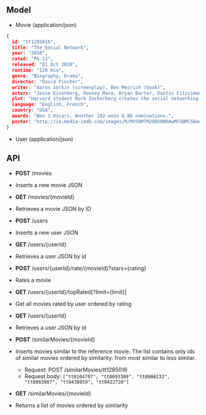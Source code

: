 ## Model

+ Movie (application/json)

```json
{
  id: "tt1285016",
  title: "The Social Network",
  year: "2010",
  rated: "PG-13",
  released: "01 Oct 2010",
  runtime: "120 min",
  genre: "Biography, Drama",
  director: "David Fincher",
  writer: "Aaron Sorkin (screenplay), Ben Mezrich (book)",
  actors: "Jesse Eisenberg, Rooney Mara, Bryan Barter, Dustin Fitzsimons",
  plot: "Harvard student Mark Zuckerberg creates the social networking site that would become known as Facebook, but is later sued by two brothers who claimed he stole their idea, and the cofounder who was later squeezed out of the business.",
  language: "English, French",
  country: "USA",
  awards: "Won 3 Oscars. Another 102 wins & 86 nominations.",
  poster: "http://ia.media-imdb.com/images/M/MV5BMTM2ODk0NDAwMF5BMl5BanBnXkFtZTcwNTM1MDc2Mw@@._V1_SX300.jpg",
}
```

+ User (application/json)

## API


* **POST** /movies
 * Inserts a new movie JSON

* **GET** /movies/{movieId}
 * Retrieves a movie JSON by ID

* **POST** /users
 * Inserts a new user JSON

* **GET** /users/{userId}
 * Retrieves a user JSON by id

* **POST** /users/{userId}/rate/{movieId}?stars={rating}
 * Rates a movie

* **GET** /users/{userId}/topRated[?limit={limit}]
 * Get all movies rated by user ordered by rating

* **GET** /users/{userId}
 * Retrieves a user JSON by id

* **POST** /similarMovies/{movieId}
 * Inserts movies similar to the reference movie. The list contains only ids of similar movies ordered by similarity: from most similar to less similar.
   * Request: POST /similarMovies/tt1285016
   * Request body: `["tt0104797", "tt0093389", "tt0986233", "tt0083987", "tt0438859", "tt0422720"]`

* **GET** /similarMovies/{movieId}
 * Returns a list of movies ordered by similarity


